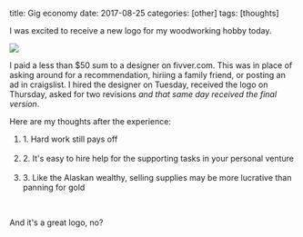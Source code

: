 title: Gig economy
date: 2017-08-25
categories: [other]
tags: [thoughts]

I was excited to receive a new logo for my woodworking hobby today.

<img class="parent" src="{{ url_for('static', filename='media/turnspit2.png') }}">

I paid a less than $50 sum to a designer on fivver.com. This was in place of asking around for a recommendation, hiriing a family friend, or posting an ad in craigslist. I hired the designer on Tuesday, received the logo on Thursday, asked for two revisions <em>and that same day received the final version</em>.

Here are my thoughts after the experience:
<ol>
<li>1. Hard work still pays off</li></br>
<li>2. It's easy to hire help for the supporting tasks in your personal venture</li></br>
<li>3. Like the Alaskan wealthy, selling supplies may be more lucrative than panning for gold</li>
</ol></br>

And it's a great logo, no?